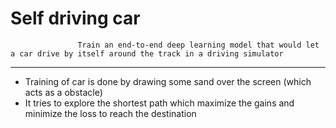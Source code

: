 # Self driving car

                   Train an end-to-end deep learning model that would let a car drive by itself around the track in a driving simulator
<hr></hr>

<ul>
  <li> Training of car is done by drawing some sand over the screen (which acts as a obstacle)</li>
  <li>It tries to explore the shortest path which maximize the gains and minimize the loss to reach the destination</li>
</ul>

